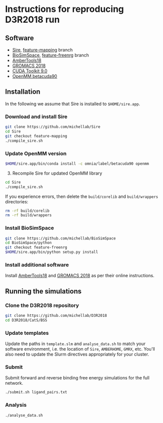 # Instructions for reproducing D3R2018 run

## Software

* [Sire](https://siremol.org/), [feature-mapping](https://github.com/michellab/Sire/tree/feature-mapping) branch
* [BioSimSpace](https://biosimspace.org), [feature-freenrg](https://github.com/michellab/BioSimSpace/tree/feature-freenrg) branch
* [AmberTools18](http://ambermd.org/AmberTools.php)
* [GROMACS 2018](http://manual.gromacs.org/documentation)
* [CUDA Toolkit 9.0](https://developer.nvidia.com/cuda-90-download-archive)
* [OpenMM betacuda90](https://anaconda.org/omnia/openmm/files)

## Installation

In the following we assume that Sire is installed to `$HOME/sire.app`.

### Download and install Sire

```bash
git clone https://github.com/michellab/Sire
cd Sire
git checkout feature-mapping
./compile_sire.sh
```

### Update OpenMM version

```bash
$HOME/sire.app/bin/conda install -c omnia/label/betacuda90 openmm
```

3) Recompile Sire for updated OpenMM library

```bash
cd Sire
./compile_sire.sh
```

If you experience errors, then delete the `build/corelib` and `build/wrappers`
directories:

```bash
rm -rf build/corelib
rm -rf build/wrappers
```

### Install BioSimSpace

```bash
git clone https://github.com/michellab/BioSimSpace
cd BioSimSpace/python
git checkout feature-freenrg
$HOME/sire.app/bin/python setup.py install
```

### Install additional software

Install [AmberTools18](http://ambermd.org/AmberTools.php) and
[GROMACS 2018](http://manual.gromacs.org/documentation) as per
their online instructions.

## Running the simulations

### Clone the D3R2018 repository

```bash
git clone https://github.com/michellab/D3R2018
cd D3R2018/CatS/BSS
```

### Update templates

Update the paths in `template.slm` and `analyse_data.sh` to match your
software environment, i.e. the location of `Sire`, `AMBERHOME`, `GMRX`,
etc. You'll also need to update the Slurm directives appropriately for
your cluster.

### Submit

Submit forward and reverse binding free energy simulations for the full
network.

```bash
./submit.sh ligand_pairs.txt
```

### Analysis

```bash
./analyse_data.sh
```
